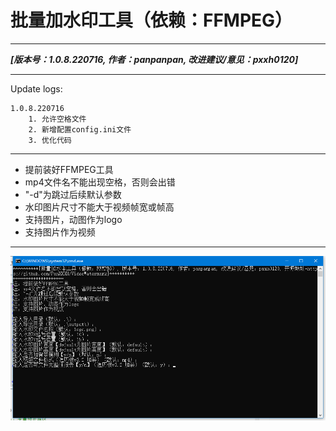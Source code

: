 # 批量加水印工具（依赖：FFMPEG）
___
***[版本号：1.0.8.220716, 作者：panpanpan, 改进建议/意见：pxxh0120]***
___
Update logs:

	1.0.8.220716
		1. 允许空格文件
		2. 新增配置config.ini文件
		3. 优化代码
___
- 提前装好FFMPEG工具
- mp4文件名不能出现空格，否则会出错
- "-d"为跳过后续默认参数
- 水印图片尺寸不能大于视频帧宽或帧高
- 支持图片，动图作为logo
- 支持图片作为视频
___

![预览图1](./raw/preview01.png)
